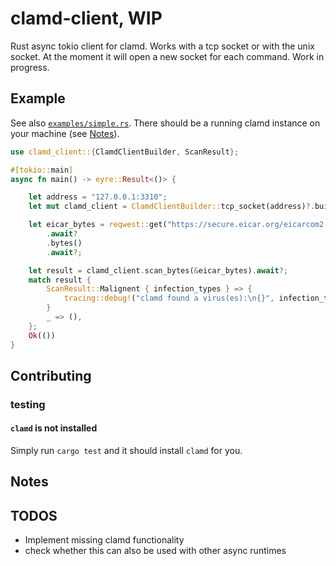 # clamd-client, WIP

Rust async tokio client for clamd. Works with a tcp socket or with the unix socket. At the moment it will open a
new socket for each command. Work in progress.

## Example
See also [`examples/simple.rs`](https://github.com/LevitatingOrange/clamd-client/blob/main/examples/simple.rs).
There should be a running clamd instance on your machine (see [Notes](#running-clamd)).
```rust
use clamd_client::{ClamdClientBuilder, ScanResult};

#[tokio::main]
async fn main() -> eyre::Result<()> {

    let address = "127.0.0.1:3310";
    let mut clamd_client = ClamdClientBuilder::tcp_socket(address)?.build();

    let eicar_bytes = reqwest::get("https://secure.eicar.org/eicarcom2.zip")
        .await?
        .bytes()
        .await?;

    let result = clamd_client.scan_bytes(&eicar_bytes).await?;
    match result {
        ScanResult::Malignent { infection_types } => {
            tracing::debug!("clamd found a virus(es):\n{}", infection_types.join("\n"))
        }
        _ => (),
    };
    Ok(())
}
```

## Contributing
### testing
#### `clamd` is not installed

Simply run `cargo test` and it should install `clamd` for you.

## Notes
## TODOS
- Implement missing clamd functionality
- check whether this can also be used with other async runtimes
